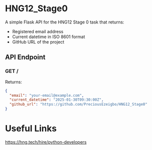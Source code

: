 # HNG12_Stage0

A simple Flask API for the HNG12 Stage 0 task that returns:  
- Registered email address  
- Current datetime in ISO 8601 format  
- GitHub URL of the project  

## API Endpoint  
### **GET /**  
Returns:  

```json
{
  "email": "your-email@example.com",
  "current_datetime": "2025-01-30T09:30:00Z",
  "github_url": "https://github.com/PreciousEzeigbo/HNG12_Stage0"
}
```

# Useful Links
https://hng.tech/hire/python-developers
